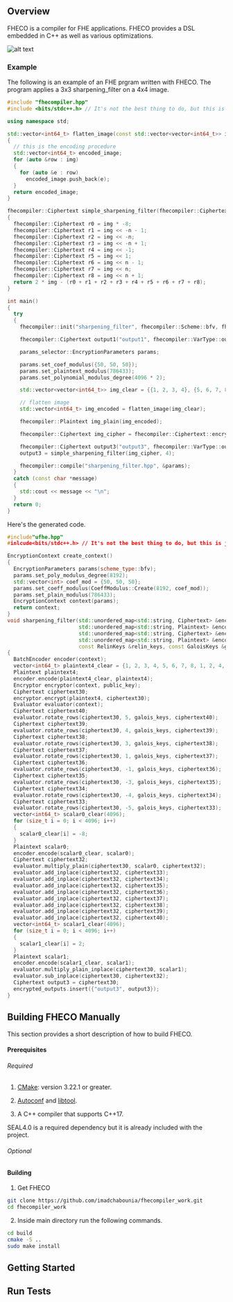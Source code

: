 ## Overview

FHECO is a compiler for FHE applications. FHECO provides a DSL embedded in C++ as well as various optimizations.

![alt text](https://lh3.googleusercontent.com/2-dyi6gLdBENz8Megq-EQjYLOifaq0wPbd1EVm4jBly1NBi-znMBJO4afjiRNKsElL_uelymrgZb1BghLxbLXw72LVhO7yLXEIVxeH0vye60oqzs9IivJHbAf3lQ5lcXsOqZOjlqlcO9OzSH-dcdj9Uk-11Uiiz0zmGqIgsS7T3dqKvEzoK42pS6Pgiufxhesp7lq9Fpp0GJSnwpdz8DeeK7l78u7Ac8RCMnDZzhXCZ6Qd2zWZeQRjAY2TKu2dpacEnON0Inr0Yzb3FaFJLgqFeIasGMSUCegh3YokKGflfzZvyH4a4T7Vh0S9aodXSYohEdeFsQcPTG73jaH9muPWwRUvafv5ewNzSebNKVqhj5G_q9l7Gk9fbUNkpTbOLxxCxSSYBQswKtRzkKTnxyMZQfLiAj6kdCobTtzC32qYa4pI-zltjLVAczqyEJrrhFTmyV5bW6QHxj2LXJoHqncXpKKtT5ulZlpJLnmW8FNXaSitSpnjZmbgc77yoA3XS84pWpDIxKrnooO8KQRpIyF5mc-l2hDJotoF0WCV80S7M4s6q87M4zj84QFmdyXgVj7Sdm2BNucda29irCM81xvHm0MBCLY6sCG0KeZX-tczi3Vro-jhshFnetg_8ZRBt0W0nvBVRfRG8nH_B0z9kQWe44Nr83nEdqDj3jJ1Ya7hVgf3gt8evPADG22a7ybJBAYw5RLHUMhjBnkuLgmxPjz1C3jNjaHGE3Tz-CaDzbvAHo3HKjPkCd350zkNKm9dW4JypaoLhRznh_FNzSe6AiI7P5KOJr5H9TPlUvYM6QdYOK4Rv6A-YgUYRl6FJLTbfnOSS9XgktFJwJsppT3rWvuffSkI-rJ2HcgvrMMfVI08_iYUbOR7K_UVVDdsJnrTG_xLJpUi1VT8uTPWrvDMroiAUOiTpj7B6gt4bzzCRp5OyhaP9G2I91ImrHzrT-kKLdzbYlO6VJvjQTmE70Xa3ROVBQRCdY8L5XX_ptHLXrLJGEe0YssSBXAda4uA=w1518-h642-no?authuser=0)

### Example

The following is an example of an FHE prgram written with FHECO. The program applies a 3x3 sharpening_filter on a 4x4 image.

```cpp
#include "fhecompiler.hpp"
#include <bits/stdc++.h> // It's not the best thing to do, but this is just for testing 

using namespace std;

std::vector<int64_t> flatten_image(const std::vector<vector<int64_t>> img)
{
  // this is the encoding procedure
  std::vector<int64_t> encoded_image;
  for (auto &row : img)
  {
    for (auto &e : row)
      encoded_image.push_back(e);
  }
  return encoded_image;
}

fhecompiler::Ciphertext simple_sharpening_filter(fhecompiler::Ciphertext &img, int n)
{
  fhecompiler::Ciphertext r0 = img * -8;
  fhecompiler::Ciphertext r1 = img << -n - 1;
  fhecompiler::Ciphertext r2 = img << -n;
  fhecompiler::Ciphertext r3 = img << -n + 1;
  fhecompiler::Ciphertext r4 = img << -1;
  fhecompiler::Ciphertext r5 = img << 1;
  fhecompiler::Ciphertext r6 = img << n - 1;
  fhecompiler::Ciphertext r7 = img << n;
  fhecompiler::Ciphertext r8 = img << n + 1;
  return 2 * img - (r0 + r1 + r2 + r3 + r4 + r5 + r6 + r7 + r8);
}

int main()
{
  try
  {
    fhecompiler::init("sharpening_filter", fhecompiler::Scheme::bfv, fhecompiler::Backend::SEAL);

    fhecompiler::Ciphertext output1("output1", fhecompiler::VarType::output);

    params_selector::EncryptionParameters params;

    params.set_coef_modulus({50, 50, 50});
    params.set_plaintext_modulus(786433);
    params.set_polynomial_modulus_degree(4096 * 2);

    std::vector<vector<int64_t>> img_clear = {{1, 2, 3, 4}, {5, 6, 7, 8}, {1, 2, 4, 7}, {12, 1, 2, 2}};

    // flatten image
    std::vector<int64_t> img_encoded = flatten_image(img_clear);

    fhecompiler::Plaintext img_plain(img_encoded);

    fhecompiler::Ciphertext img_cipher = fhecompiler::Ciphertext::encrypt(img_plain);

    fhecompiler::Ciphertext output3("output3", fhecompiler::VarType::output);
    output3 = simple_sharpening_filter(img_cipher, 4);

    fhecompiler::compile("sharpening_filter.hpp", &params);
  }
  catch (const char *message)
  {
    std::cout << message << "\n";
  }
  return 0;
}
```

Here's the generated code.

```cpp
#include"ufhe.hpp"
#inlcude<bits/stdc++.h> // It's not the best thing to do, but this is just for testing 

EncryptionContext create_context()
{
  EncryptionParameters params(scheme_type::bfv);
  params.set_poly_modulus_degree(8192);
  std::vector<int> coef_mod = {50, 50, 50};
  params.set_coeff_modulus(CoeffModulus::Create(8192, coef_mod));
  params.set_plain_modulus(786433);
  EncryptionContext context(params);
  return context;
}
void sharpening_filter(std::unordered_map<std::string, Ciphertext> &encrypted_inputs,
                       std::unordered_map<std::string, Plaintext> &encoded_inputs,
                       std::unordered_map<std::string, Ciphertext> &encrypted_outputs,
                       std::unordered_map<std::string, Plaintext> &encoded_outputs, const EncryptionContext &context,
                       const RelinKeys &relin_keys, const GaloisKeys &galois_keys, const PublicKey &public_key)
{
  BatchEncoder encoder(context);
  vector<int64_t> plaintext4_clear = {1, 2, 3, 4, 5, 6, 7, 8, 1, 2, 4, 7, 12, 1, 2, 2};
  Plaintext plaintext4;
  encoder.encode(plaintext4_clear, plaintext4);
  Encryptor encryptor(context, public_key);
  Ciphertext ciphertext30;
  encryptor.encrypt(plaintext4, ciphertext30);
  Evaluator evaluator(context);
  Ciphertext ciphertext40;
  evaluator.rotate_rows(ciphertext30, 5, galois_keys, ciphertext40);
  Ciphertext ciphertext39;
  evaluator.rotate_rows(ciphertext30, 4, galois_keys, ciphertext39);
  Ciphertext ciphertext38;
  evaluator.rotate_rows(ciphertext30, 3, galois_keys, ciphertext38);
  Ciphertext ciphertext37;
  evaluator.rotate_rows(ciphertext30, 1, galois_keys, ciphertext37);
  Ciphertext ciphertext36;
  evaluator.rotate_rows(ciphertext30, -1, galois_keys, ciphertext36);
  Ciphertext ciphertext35;
  evaluator.rotate_rows(ciphertext30, -3, galois_keys, ciphertext35);
  Ciphertext ciphertext34;
  evaluator.rotate_rows(ciphertext30, -4, galois_keys, ciphertext34);
  Ciphertext ciphertext33;
  evaluator.rotate_rows(ciphertext30, -5, galois_keys, ciphertext33);
  vector<int64_t> scalar0_clear(4096);
  for (size_t i = 0; i < 4096; i++)
  {
    scalar0_clear[i] = -8;
  }
  Plaintext scalar0;
  encoder.encode(scalar0_clear, scalar0);
  Ciphertext ciphertext32;
  evaluator.multiply_plain(ciphertext30, scalar0, ciphertext32);
  evaluator.add_inplace(ciphertext32, ciphertext33);
  evaluator.add_inplace(ciphertext32, ciphertext34);
  evaluator.add_inplace(ciphertext32, ciphertext35);
  evaluator.add_inplace(ciphertext32, ciphertext36);
  evaluator.add_inplace(ciphertext32, ciphertext37);
  evaluator.add_inplace(ciphertext32, ciphertext38);
  evaluator.add_inplace(ciphertext32, ciphertext39);
  evaluator.add_inplace(ciphertext32, ciphertext40);
  vector<int64_t> scalar1_clear(4096);
  for (size_t i = 0; i < 4096; i++)
  {
    scalar1_clear[i] = 2;
  }
  Plaintext scalar1;
  encoder.encode(scalar1_clear, scalar1);
  evaluator.multiply_plain_inplace(ciphertext30, scalar1);
  evaluator.sub_inplace(ciphertext30, ciphertext32);
  Ciphertext output3 = ciphertext30;
  encrypted_outputs.insert({"output3", output3});
}
```

## Building FHECO Manually

This section provides a short description of how to build FHECO. 

#### Prerequisites

###### Required
1) [CMake](https://cmake.org/): version 3.22.1 or greater.

2) [Autoconf](https://www.gnu.org/software/autoconf/) and [libtool](https://www.gnu.org/software/libtool/).

3) A C++ compiler that supports C++17.

SEAL4.0 is a required dependency but it is already included with the project.
  
###### Optional

#### Building

1) Get FHECO
```bash
git clone https://github.com/imadchabounia/fhecompiler_work.git
cd fhecompiler_work
```
2) Inside main directory run the following commands.
```bash
cd build
cmake -S ..
sudo make install
```
## Getting Started

## Run Tests
